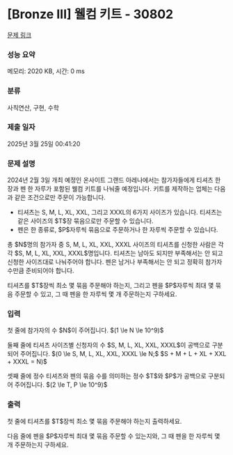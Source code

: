 # [Bronze III] 웰컴 키트 - 30802 

[문제 링크](https://www.acmicpc.net/problem/30802) 

### 성능 요약

메모리: 2020 KB, 시간: 0 ms

### 분류

사칙연산, 구현, 수학

### 제출 일자

2025년 3월 25일 00:41:20

### 문제 설명

<p>2024년 2월 3일 개최 예정인 온사이트 그랜드 아레나에서는 참가자들에게 티셔츠 한 장과 펜 한 자루가 포함된 웰컴 키트를 나눠줄 예정입니다. 키트를 제작하는 업체는 다음과 같은 조건으로만 주문이 가능합니다.</p>

<ul>
	<li>티셔츠는 S, M, L, XL, XXL, 그리고 XXXL의 6가지 사이즈가 있습니다. 티셔츠는 같은 사이즈의 $T$장 묶음으로만 주문할 수 있습니다.</li>
	<li>펜은 한 종류로, $P$자루씩 묶음으로 주문하거나 한 자루씩 주문할 수 있습니다.</li>
</ul>

<p>총 $N$명의 참가자 중 S, M, L, XL, XXL, XXXL 사이즈의 티셔츠를 신청한 사람은 각각 $S, M, L, XL, XXL, XXXL$명입니다. 티셔츠는 남아도 되지만 부족해서는 안 되고 신청한 사이즈대로 나눠주어야 합니다. 펜은 남거나 부족해서는 안 되고 정확히 참가자 수만큼 준비되어야 합니다.</p>

<p>티셔츠를 $T$장씩 최소 몇 묶음 주문해야 하는지, 그리고 펜을 $P$자루씩 최대 몇 묶음 주문할 수 있고, 그 때 펜을 한 자루씩 몇 개 주문하는지 구하세요.</p>

### 입력 

 <p>첫 줄에 참가자의 수 $N$이 주어집니다. $(1 \le N \le 10^9)$</p>

<p>둘째 줄에 티셔츠 사이즈별 신청자의 수 $S, M, L, XL, XXL, XXXL$이 공백으로 구분되어 주어집니다. $(0 \le S, M, L, XL, XXL, XXXL \le N;$ $S + M + L + XL + XXL + XXXL = N)$</p>

<p>셋째 줄에 정수 티셔츠와 펜의 묶음 수를 의미하는 정수 $T$와 $P$가 공백으로 구분되어 주어집니다. $(2 \le T, P \le 10^9)$</p>

### 출력 

 <p>첫 줄에 티셔츠를 $T$장씩 최소 몇 묶음 주문해야 하는지 출력하세요.</p>

<p>다음 줄에 펜을 $P$자루씩 최대 몇 묶음 주문할 수 있는지와, 그 때 펜을 한 자루씩 몇 개 주문하는지 구하세요.</p>

